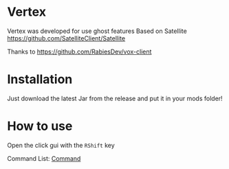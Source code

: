 # Vertex
Vertex was developed for use ghost features
Based on Satellite 
https://github.com/SatelliteClient/Satellite

Thanks to https://github.com/RabiesDev/vox-client
# Installation
Just download the latest Jar from the release and put it in your mods folder!
# How to use
Open the click gui with the `RShift` key






Command List:
[Command](COMMAND.md)

